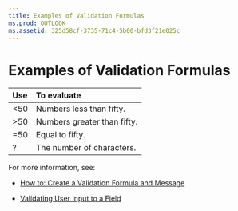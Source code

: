 ```yaml
---
title: Examples of Validation Formulas
ms.prod: OUTLOOK
ms.assetid: 325d58cf-3735-71c4-5b00-bfd3f21e025c
---
```



# Examples of Validation Formulas


|**Use**|**To evaluate**|
|:-----|:-----|
|<50|Numbers less than fifty.|
|>50|Numbers greater than fifty.|
|=50|Equal to fifty.|
|?|The number of characters.|
For more information, see:

-  [How to: Create a Validation Formula and Message](create-a-validation-formula-and-message.md)
    
-  [Validating User Input to a Field](validating-user-input-to-a-field.md)
    


